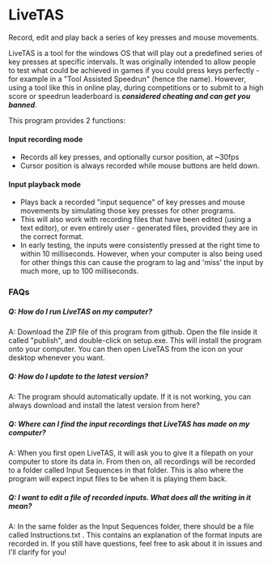 # LiveTAS
Record, edit and play back a series of key presses and mouse movements.

LiveTAS is a tool for the windows OS that will play out a predefined series of key presses at specific intervals. It was originally intended to allow people to test what could be achieved in games if you could press keys perfectly - for example in a "Tool Assisted Speedrun" (hence the name). However, using a tool like this in online play, during competitions or to submit to a high score or speedrun leaderboard is ***considered cheating and can get you banned***. 

This program provides 2 functions:
#### Input recording mode
- Records all key presses, and optionally cursor position, at ~30fps
- Cursor position is always recorded while mouse buttons are held down.

#### Input playback mode
- Plays back a recorded "input sequence" of key presses and mouse movements by simulating those key presses for other programs.
- This will also work with recording files that have been edited (using a text editor), or even entirely user - generated files, provided they are in the correct format.
- In early testing, the inputs were consistently pressed at the right time to within 10 milliseconds. However, when your computer is also being used for other things this can cause the program to lag and 'miss' the input by much more, up to 100 milliseconds.

### FAQs

##### Q: How do I run LiveTAS on my computer?

A: Download the ZIP file of this program from github. Open the file inside it called "publish", and double-click on setup.exe. This will install the program onto your computer.
      You can then open LiveTAS from the icon on your desktop whenever you want.



##### Q: How do I update to the latest version?

A: The program should automatically update. If it is not working, you can always download and install the latest version from here?



##### Q: Where can I find the input recordings that LiveTAS has made on my computer?

A: When you first open LiveTAS, it will ask you to give it a filepath on your computer to store its data in.
      From then on, all recordings will be recorded to a folder called Input Sequences in that folder.
      This is also where the program will expect input files to be when it is playing them back.
      
      
      
##### Q: I want to edit a file of recorded inputs. What does all the writing in it mean?

A: In the same folder as the Input Sequences folder, there should be a file called Instructions.txt . This contains an explanation of the format inputs are recorded in.
      If you still have questions, feel free to ask about it in issues and I'll clarify for you!
